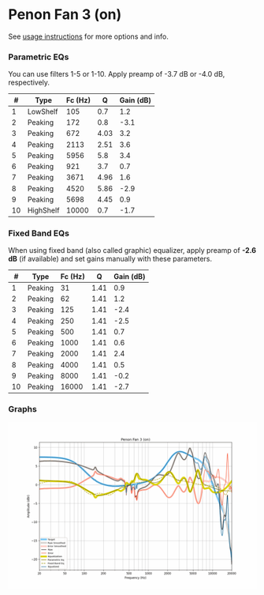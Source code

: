 # Penon Fan 3 (on)
See [usage instructions](https://github.com/jaakkopasanen/AutoEq#usage) for more options and info.

### Parametric EQs
You can use filters 1-5 or 1-10. Apply preamp of -3.7 dB or -4.0 dB, respectively.

|   # | Type      |   Fc (Hz) |    Q |   Gain (dB) |
|-----|-----------|-----------|------|-------------|
|   1 | LowShelf  |       105 | 0.7  |         1.2 |
|   2 | Peaking   |       172 | 0.8  |        -3.1 |
|   3 | Peaking   |       672 | 4.03 |         3.2 |
|   4 | Peaking   |      2113 | 2.51 |         3.6 |
|   5 | Peaking   |      5956 | 5.8  |         3.4 |
|   6 | Peaking   |       921 | 3.7  |         0.7 |
|   7 | Peaking   |      3671 | 4.96 |         1.6 |
|   8 | Peaking   |      4520 | 5.86 |        -2.9 |
|   9 | Peaking   |      5698 | 4.45 |         0.9 |
|  10 | HighShelf |     10000 | 0.7  |        -1.7 |

### Fixed Band EQs
When using fixed band (also called graphic) equalizer, apply preamp of **-2.6 dB** (if available) and set gains manually with these parameters.

|   # | Type    |   Fc (Hz) |    Q |   Gain (dB) |
|-----|---------|-----------|------|-------------|
|   1 | Peaking |        31 | 1.41 |         0.9 |
|   2 | Peaking |        62 | 1.41 |         1.2 |
|   3 | Peaking |       125 | 1.41 |        -2.4 |
|   4 | Peaking |       250 | 1.41 |        -2.5 |
|   5 | Peaking |       500 | 1.41 |         0.7 |
|   6 | Peaking |      1000 | 1.41 |         0.6 |
|   7 | Peaking |      2000 | 1.41 |         2.4 |
|   8 | Peaking |      4000 | 1.41 |         0.5 |
|   9 | Peaking |      8000 | 1.41 |        -0.2 |
|  10 | Peaking |     16000 | 1.41 |        -2.7 |

### Graphs
![](./Penon%20Fan%203%20(on).png)

